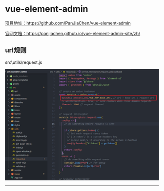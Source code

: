 # vue-element-admin

[项目地址：](https://github.com/PanJiaChen/vue-element-admin)https://github.com/PanJiaChen/vue-element-admin

[官网文档：](https://panjiachen.github.io/vue-element-admin-site/zh/)https://panjiachen.github.io/vue-element-admin-site/zh/



## url规则

src\utils\request.js

![image-20210301172159117](media/vue-element-admin.assets/image-20210301172159117.png)

---

